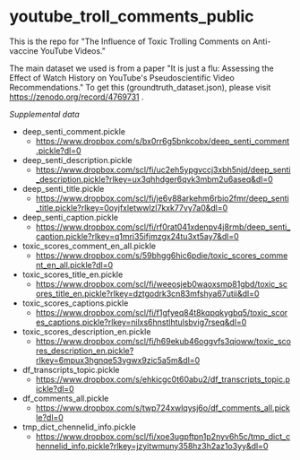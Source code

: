 # youtube_troll_comments_public
This is the repo for "The Influence of Toxic Trolling Comments on Anti-vaccine YouTube Videos."

The main dataset we used is from a paper "It is just a flu: Assessing the Effect of Watch History on YouTube's Pseudoscientific Video Recommendations."
To get this (groundtruth_dataset.json), please visit https://zenodo.org/record/4769731 . 

*Supplemental data*  
- deep_senti_comment.pickle
  - https://www.dropbox.com/s/bx0rr6g5bnkcobx/deep_senti_comment.pickle?dl=0
- deep_senti_description.pickle
  - https://www.dropbox.com/scl/fi/uc2eh5ypgvccj3xbh5njd/deep_senti_description.pickle?rlkey=ux3qhhdger6qvk3mbm2u6aseq&dl=0
- deep_senti_title.pickle
  - https://www.dropbox.com/scl/fi/je6v88arkehm6rbio2fmr/deep_senti_title.pickle?rlkey=0oyjfxletwwlzl7kxk77vy7a0&dl=0
- deep_senti_caption.pickle
  - https://www.dropbox.com/scl/fi/rf0rat041xdenpv4j8rmb/deep_senti_caption.pickle?rlkey=q1mri35ifjmzgx24tu3xt5ay7&dl=0
- toxic_scores_comment_en_all.pickle
  - https://www.dropbox.com/s/59bhgg6hic6pdie/toxic_scores_comment_en_all.pickle?dl=0
- toxic_scores_title_en.pickle
  - https://www.dropbox.com/scl/fi/weeosjeb0waoxsmp81gbd/toxic_scores_title_en.pickle?rlkey=dztgodrk3cn83mfshya67utii&dl=0
- toxic_scores_captions.pickle
  - https://www.dropbox.com/scl/fi/f1gfyeq84t8kqpqkygbq5/toxic_scores_captions.pickle?rlkey=nilxs6hnstlhtulsbvig7rseq&dl=0
- toxic_scores_description_en.pickle
  - https://www.dropbox.com/scl/fi/h69ekub46oggvfs3qioww/toxic_scores_description_en.pickle?rlkey=6mpux3hgnqe53vgwx9zic5a5m&dl=0
- df_transcripts_topic.pickle
  - https://www.dropbox.com/s/ehkicgc0t60abu2/df_transcripts_topic.pickle?dl=0
- df_comments_all.pickle
  - https://www.dropbox.com/s/twp724xwlqysj6o/df_comments_all.pickle?dl=0
- tmp_dict_chennelid_info.pickle
  - https://www.dropbox.com/scl/fi/xoe3ugpftpn1p2nyv6h5c/tmp_dict_chennelid_info.pickle?rlkey=jzyitwmuny358hz3h2az1o3yy&dl=0
